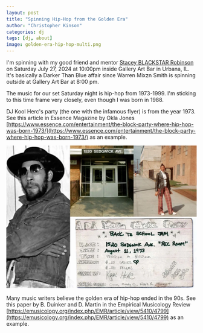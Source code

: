 ```yaml
---
layout: post
title: "Spinning Hip-Hop from the Golden Era"
author: "Christopher Kinson"
categories: dj
tags: [dj, about]
image: golden-era-hip-hop-multi.png
---
```


I'm spinning with my good friend and mentor [Stacey BLACKSTAR Robinson](https://www.staceyarobinson.com/) on Saturday July 27, 2024 at 10:00pm inside Gallery Art Bar in Urbana, IL. It's basically a Darker Than Blue affair since Warren Mixzn Smith is spinning outside at Gallery Art Bar at 8:00 pm. 

The music for our set Saturday night is hip-hop from 1973-1999. I'm sticking to this time frame very closely, even though I was born in 1988. 

DJ Kool Herc's party (the one with the infamous flyer) is from the year 1973. See this article in Essence Magazine by Okla Jones [https://www.essence.com/entertainment/the-block-party-where-hip-hop-was-born-1973/](https://www.essence.com/entertainment/the-block-party-where-hip-hop-was-born-1973/) as an example.

![DJ Kool Herc, Apartment, Cindy Campbell, Party Flyer](https://github.com/kinson2/kinson2.github.io/raw/gh-pages/assets/img/hiphop1973.png)

Many music writers believe the golden era of hip-hop ended in the 90s. See this paper by B. Duinker and D. Martin in the Empirical Musicology Review [https://emusicology.org/index.php/EMR/article/view/5410/4799](https://emusicology.org/index.php/EMR/article/view/5410/4799) as an example.

